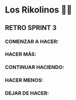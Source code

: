 # Los Rikolinos 👨‍🍳


 
## RETRO SPRINT 3


### COMENZAR A HACER:



### HACER MÁS:



### CONTINUAR HACIENDO:



### HACER MENOS:


### DEJAR DE HACER:


